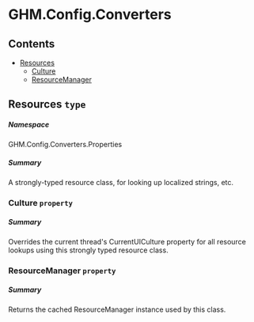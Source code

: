 <a name='assembly'></a>
# GHM.Config.Converters

## Contents

- [Resources](#T-GHM-Config-Converters-Properties-Resources 'GHM.Config.Converters.Properties.Resources')
  - [Culture](#P-GHM-Config-Converters-Properties-Resources-Culture 'GHM.Config.Converters.Properties.Resources.Culture')
  - [ResourceManager](#P-GHM-Config-Converters-Properties-Resources-ResourceManager 'GHM.Config.Converters.Properties.Resources.ResourceManager')

<a name='T-GHM-Config-Converters-Properties-Resources'></a>
## Resources `type`

##### Namespace

GHM.Config.Converters.Properties

##### Summary

A strongly-typed resource class, for looking up localized strings, etc.

<a name='P-GHM-Config-Converters-Properties-Resources-Culture'></a>
### Culture `property`

##### Summary

Overrides the current thread's CurrentUICulture property for all
  resource lookups using this strongly typed resource class.

<a name='P-GHM-Config-Converters-Properties-Resources-ResourceManager'></a>
### ResourceManager `property`

##### Summary

Returns the cached ResourceManager instance used by this class.
